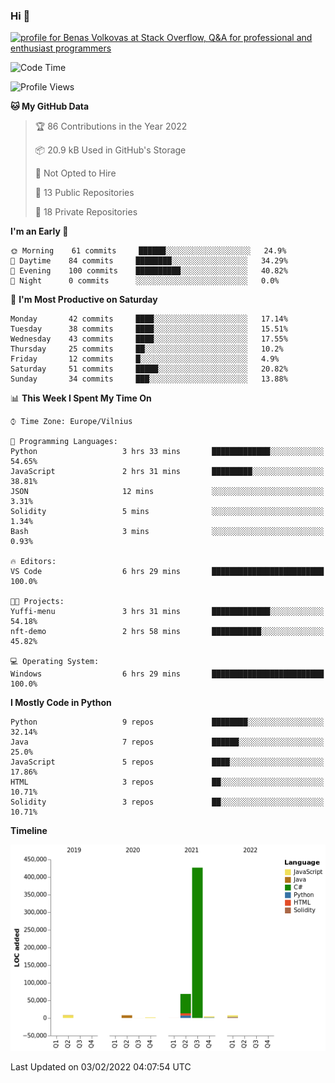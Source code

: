 ### Hi 👋
<a href="https://stackoverflow.com/users/14954249/benas-volkovas"><img src="https://stackoverflow.com/users/flair/14954249.png?theme=dark" width="208" height="58" alt="profile for Benas Volkovas at Stack Overflow, Q&amp;A for professional and enthusiast programmers" title="profile for Benas Volkovas at Stack Overflow, Q&amp;A for professional and enthusiast programmers"></a>

<!--START_SECTION:waka-->
![Code Time](http://img.shields.io/badge/Code%20Time-561%20hrs%2043%20mins-blue)

![Profile Views](http://img.shields.io/badge/Profile%20Views-0-blue)

**🐱 My GitHub Data** 

> 🏆 86 Contributions in the Year 2022
 > 
> 📦 20.9 kB Used in GitHub's Storage 
 > 
> 🚫 Not Opted to Hire
 > 
> 📜 13 Public Repositories 
 > 
> 🔑 18 Private Repositories  
 > 
**I'm an Early 🐤** 

```text
🌞 Morning    61 commits     ██████░░░░░░░░░░░░░░░░░░░   24.9% 
🌆 Daytime    84 commits     ████████░░░░░░░░░░░░░░░░░   34.29% 
🌃 Evening    100 commits    ██████████░░░░░░░░░░░░░░░   40.82% 
🌙 Night      0 commits      ░░░░░░░░░░░░░░░░░░░░░░░░░   0.0%

```
📅 **I'm Most Productive on Saturday** 

```text
Monday       42 commits     ████░░░░░░░░░░░░░░░░░░░░░   17.14% 
Tuesday      38 commits     ████░░░░░░░░░░░░░░░░░░░░░   15.51% 
Wednesday    43 commits     ████░░░░░░░░░░░░░░░░░░░░░   17.55% 
Thursday     25 commits     ██░░░░░░░░░░░░░░░░░░░░░░░   10.2% 
Friday       12 commits     █░░░░░░░░░░░░░░░░░░░░░░░░   4.9% 
Saturday     51 commits     █████░░░░░░░░░░░░░░░░░░░░   20.82% 
Sunday       34 commits     ███░░░░░░░░░░░░░░░░░░░░░░   13.88%

```


📊 **This Week I Spent My Time On** 

```text
⌚︎ Time Zone: Europe/Vilnius

💬 Programming Languages: 
Python                   3 hrs 33 mins       █████████████░░░░░░░░░░░░   54.65% 
JavaScript               2 hrs 31 mins       █████████░░░░░░░░░░░░░░░░   38.81% 
JSON                     12 mins             ░░░░░░░░░░░░░░░░░░░░░░░░░   3.31% 
Solidity                 5 mins              ░░░░░░░░░░░░░░░░░░░░░░░░░   1.34% 
Bash                     3 mins              ░░░░░░░░░░░░░░░░░░░░░░░░░   0.93%

🔥 Editors: 
VS Code                  6 hrs 29 mins       █████████████████████████   100.0%

🐱‍💻 Projects: 
Yuffi-menu               3 hrs 31 mins       █████████████░░░░░░░░░░░░   54.18% 
nft-demo                 2 hrs 58 mins       ███████████░░░░░░░░░░░░░░   45.82%

💻 Operating System: 
Windows                  6 hrs 29 mins       █████████████████████████   100.0%

```

**I Mostly Code in Python** 

```text
Python                   9 repos             ████████░░░░░░░░░░░░░░░░░   32.14% 
Java                     7 repos             ██████░░░░░░░░░░░░░░░░░░░   25.0% 
JavaScript               5 repos             ████░░░░░░░░░░░░░░░░░░░░░   17.86% 
HTML                     3 repos             ██░░░░░░░░░░░░░░░░░░░░░░░   10.71% 
Solidity                 3 repos             ██░░░░░░░░░░░░░░░░░░░░░░░   10.71%

```


**Timeline**

![Chart not found](https://raw.githubusercontent.com/BenasVolkovas/BenasVolkovas/main/charts/bar_graph.png) 


 Last Updated on 03/02/2022 04:07:54 UTC
<!--END_SECTION:waka-->
